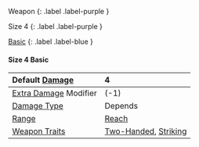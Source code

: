 Weapon
{: .label .label-purple }

Size 4
{: .label .label-purple }

[Basic](Game/Designing-Weapons#Basic)
{: .label .label-blue }

#### Size 4 Basic

| Default [Damage](Core/Weapons#Damage)                     | 4                                                                                |
| :-------------------------------------------------------- | :------------------------------------------------------------------------------- |
| [Extra Damage](Game/Core/Attacks#Extra%20Damage) Modifier | (-1)                                                                             |
| [Damage Type](Core/Weapons#Damage%20Type)                 | Depends                                                                          |
| [Range](Core/Weapons#Range)                               | [Reach](Core/Movement#Reach)                                                     |
| [Weapon Traits](Core/Weapon-Traits)                       | [Two-Handed](Game/Core/Blocks/Two-Handed), [Striking](Game/Core/Blocks/Striking) |
